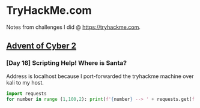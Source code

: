 # TryHackMe.com

Notes from challenges I did @ <https://tryhackme.com>.

## [Advent of Cyber 2](https://tryhackme.com/room/adventofcyber2)

### [Day 16] Scripting Help! Where is Santa?

Address is localhost because I port-forwarded the tryhackme machine over kali to my host.

```python
import requests 
for number in range (1,100,2): print(f'{number} --> ' + requests.get(f'http://localhost:8080/api/{number}').text)
```
